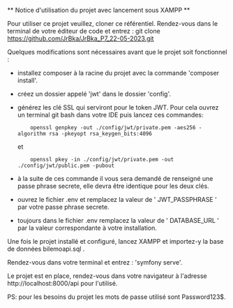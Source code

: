 ** Notice d'utilisation du projet avec lancement sous XAMPP **

Pour utiliser ce projet veuillez, cloner ce référentiel. Rendez-vous dans le terminal de votre éditeur de code et
entrez : git clone https://github.com/JrBka/JrBka_P7_22-05-2023.git

Quelques modifications sont nécessaires avant que le projet soit fonctionnel :

- installez composer à la racine du projet avec la commande 'composer install'.
- créez un dossier appelé 'jwt' dans le dossier 'config'.
- générez les clé SSL qui serviront pour le token JWT. Pour cela ouvrez un terminal git bash dans votre IDE puis lancez ces commandes:

          openssl genpkey -out ./config/jwt/private.pem -aes256 -algorithm rsa -pkeyopt rsa_keygen_bits:4096

  et

          openssl pkey -in ./config/jwt/private.pem -out ./config/jwt/public.pem -pubout

- à la suite de ces commande il vous sera demandé de renseigné une passe phrase secrete, elle devra être identique pour les deux clés.
- ouvrez le fichier .env et remplacez la valeur de ' JWT_PASSPHRASE ' par votre passe phrase secrete.
- toujours dans le fichier .env remplacez la valeur de ' DATABASE_URL ' par la valeur correspondante à votre installation.

Une fois le projet installé et configuré, lancez XAMPP et importez-y la base de données bilemoapi.sql .

Rendez-vous dans votre terminal et entrez : 'symfony serve'.

Le projet est en place, rendez-vous dans votre navigateur à l'adresse http://localhost:8000/api pour l'utilisé.

PS: pour les besoins du projet les mots de passe utilisé sont Password123$.

